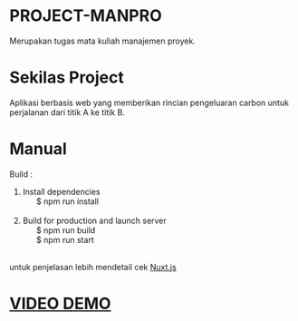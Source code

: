 # PROJECT-MANPRO
Merupakan tugas mata kuliah manajemen proyek.

# Sekilas Project
Aplikasi berbasis web yang memberikan rincian pengeluaran carbon untuk perjalanan dari titik A ke titik B.

# Manual
Build : </br>
1. Install dependencies </br>
&nbsp;&nbsp;&nbsp;&nbsp;&nbsp;&nbsp;$ npm run install </br> </br>
2. Build for production and launch server </br>
&nbsp;&nbsp;&nbsp;&nbsp;&nbsp;&nbsp;$ npm run build </br>
&nbsp;&nbsp;&nbsp;&nbsp;&nbsp;&nbsp;$ npm run start </br> </br>

untuk penjelasan lebih mendetail cek [Nuxt.js](https://nuxtjs.org/) </br>
# [VIDEO DEMO](https://youtu.be/R6bzEQbNLaw)

